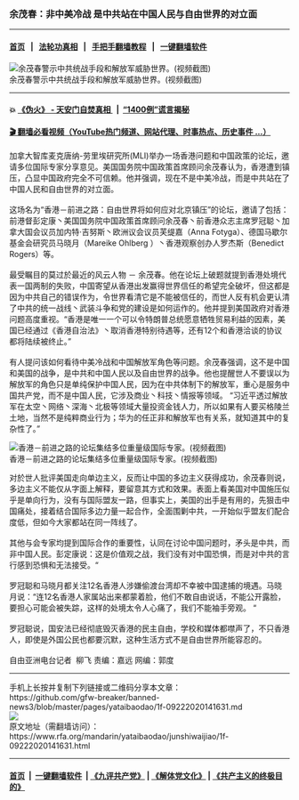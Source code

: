 ### 余茂春：非中美冷战   是中共站在中国人民与自由世界的对立面
------------------------

#### [首页](https://github.com/gfw-breaker/banned-news3/blob/master/README.md) &nbsp;&nbsp;|&nbsp;&nbsp; [法轮功真相](https://github.com/begood0513/basic/blob/master/README.md)  &nbsp;&nbsp;|&nbsp;&nbsp; [手把手翻墙教程](https://github.com/gfw-breaker/guides/wiki)  &nbsp;&nbsp;|&nbsp;&nbsp; [一键翻墙软件](https://github.com/gfw-breaker/nogfw/blob/master/README.md)  



<div id="headerimg">
 <img alt="余茂春警示中共统战手段和解放军威胁世界。(视频截图)" src="https://www.rfa.org/mandarin/yataibaodao/junshiwaijiao/1f-09222020141631.html/MLI1.jpg/@@images/6150750b-d7ad-48d4-8515-77973b0b244e.jpeg" title="余茂春警示中共统战手段和解放军威胁世界。(视频截图)"/>
 <div id="headerimgcontents">
  <div id="headerimgcaption">
   <span>
    余茂春警示中共统战手段和解放军威胁世界。(视频截图)
   </span>
   <!-- zoomattribute -->
  </div>
  <!-- headerimgcaption -->
 </div>
 <!-- headerimagecontents -->
</div>

<hr/>


#### 💥 [《伪火》 - 天安门自焚真相 ](http://158.247.195.190:10000/videos/blog/weihuo.html)&nbsp; |&nbsp; [“1400例”谎言揭秘  ](http://158.247.195.190:10000/videos/blog/jiexi1400.html)

#### [ 🎬  翻墙必看视频（YouTube热门频道、网站代理、时事热点、历史事件 ...）](https://github.com/gfw-breaker/links/blob/master/banned.md)

<div id="storytext">
 <div>
  <div class="slot_header">
  </div>
 </div>
 <p>
  加拿大智库麦克唐纳-劳里埃研究所(MLI)举办一场香港问题和中国政策的论坛，邀请多位国际专家分享意见。美国国务院中国政策首席顾问余茂春认为，香港遭到镇压，凸显中国政府完全不可信赖。他并强调，现在不是中美冷战，而是中共站在了中国人民和自由世界的对立面。
  <br/>
  <br/>
  这场名为“香港－前进之路：自由世界将如何应对北京镇压”的论坛，邀请了包括：前港督彭定康丶美国国务院中国政策首席顾问余茂春丶前香港众志主席罗冠聪丶加拿大国会议员加内特·吉努斯丶欧洲议会议员芙缇嘉（Anna Fotyga）、德国马歇尔基金会研究员马晓月（Mareike Ohlberg ）丶香港观察创办人罗杰斯（Benedict Rogers）等。
  <br/>
  <br/>
  最受瞩目的莫过於最近的风云人物 － 余茂春。他在论坛上破题就提到香港处境代表一国两制的失败，中国寄望从香港出发赢得世界信任的希望完全破坏，但这都是因为中共自己的错误作为，令世界看清它是不能被信任的，而世人反有机会更认清了中共的统一战线丶武装斗争和党的建设是如何运作的。他并提到美国政府对香港问题高度重视。“香港是唯一一个可以令特朗普总统愿意牺牲贸易利益的因素，美国已经通过《香港自治法》丶取消香港特别待遇等，还有12个和香港洽谈的协议都将陆续被终止。”
  <br/>
  <br/>
  有人提问该如何看待中美冷战和中国解放军角色等问题。余茂春强调，这不是中国和美国的战争，是中共和中国人民以及自由世界的战争。他也提醒世人不要误以为解放军的角色只是单纯保护中国人民，因为在中共体制下的解放军，重心是服务中国共产党，而不是中国人民，它涉及商业丶科技丶情报等领域。 “习近平透过解放军在太空丶网络丶深海丶北极等领域大量投资金钱人力，所以如果有人要买格陵兰土地，当然不是纯粹商业行为；华为的任正非和解放军也有关系，就知道其中的复杂性了。”
 </p>
 <p>
  <div class="image-inline captioned" style="width:1165px;">
   <div style="width:1165px;">
    <img alt="香港－前进之路的论坛集结多位重量级国际专家。(视频截图)" src="https://www.rfa.org/mandarin/yataibaodao/junshiwaijiao/1f-09222020141631.html/MLI2.jpg" title="香港－前进之路的论坛集结多位重量级国际专家。(视频截图)"/>
   </div>
   <div class="image-caption">
    <span style="width:1165px;">
     香港－前进之路的论坛集结多位重量级国际专家。(视频截图)
    </span>
    <span class="copyright">
    </span>
   </div>
  </div>
 </p>
 <p>
  对於世人批评美国走向单边主义，反而让中国的多边主义获得成功，余茂春则说，多边主义不能仅从字面上解释，要留意其方式和效果。表面上看美国对中国施压似乎是单向行为，没有与国际盟友一路，但事实上，美国的出手是有用的，先狠击中国痛处，接着结合国际多边力量一起合作，全面围剿中共，一开始似乎盟友们配合度低，但如今大家都站在同一阵线了。
  <br/>
  <br/>
  其他与会专家均提到国际合作的重要性，认同在讨论中国问题时，矛头是中共，而非中国人民。彭定康说：这是价值观之战，我们没有对中国恐惧，而是对中共的言行感到恐惧和无法接受。“
  <br/>
  <br/>
  罗冠聪和马晓月都关注12名香港人涉嫌偷渡台湾却不幸被中国逮捕的境遇。马晓月说：“连12名香港人家属站出来都蒙着脸，他们不敢自由说话，不能公开露脸，要担心可能会被失踪，这样的处境太令人心痛了，我们不能袖手旁观。 “
  <br/>
  <br/>
  罗冠聪说，国安法已经彻底毁灭香港的民主自由，学校和媒体都噤声了，不只香港人，即使是外国公民也都要沉默，这种生活方式不是自由世界所能容忍的。
  <br/>
  <br/>
  自由亚洲电台记者  柳飞 责编：嘉远 网编：郭度
 </p>
</div>

<hr/>
手机上长按并复制下列链接或二维码分享本文章：<br/>
https://github.com/gfw-breaker/banned-news3/blob/master/pages/yataibaodao/1f-09222020141631.md <br/>
<a href='https://github.com/gfw-breaker/banned-news3/blob/master/pages/yataibaodao/1f-09222020141631.md'><img src='https://github.com/gfw-breaker/banned-news3/blob/master/pages/yataibaodao/1f-09222020141631.md.png'/></a> <br/>
原文地址（需翻墙访问）：https://www.rfa.org/mandarin/yataibaodao/junshiwaijiao/1f-09222020141631.html


------------------------
#### [首页](https://github.com/gfw-breaker/banned-news3/blob/master/README.md) &nbsp;|&nbsp; [一键翻墙软件](https://github.com/gfw-breaker/nogfw/blob/master/README.md) &nbsp;| [《九评共产党》](https://github.com/gfw-breaker/9ping.md/blob/master/README.md#九评之一评共产党是什么) | [《解体党文化》](https://github.com/gfw-breaker/jtdwh.md/blob/master/README.md) | [《共产主义的终极目的》](https://github.com/gfw-breaker/gczydzjmd.md/blob/master/README.md)


<img src='http://gfw-breaker.win/banned-news3/pages/yataibaodao/1f-09222020141631.md' width='0px' height='0px'/>